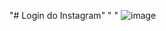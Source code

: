 "# Login do Instagram" 
" "
![image](https://user-images.githubusercontent.com/79535209/164921434-f7e7844d-e8af-40b7-904c-59882c9e960e.png)
